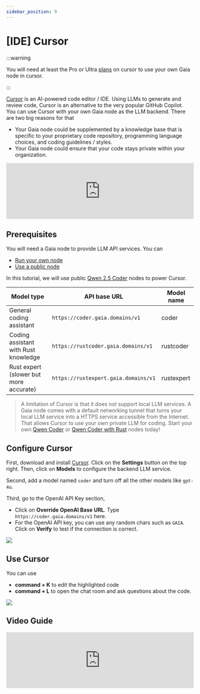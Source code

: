 ```yaml
---
sidebar_position: 9
---
```


# [IDE] Cursor

:::warning

You will need at least the Pro or Ultra [plans](https://cursor.com/pricing) on cursor to use your own Gaia node in cursor. 

:::


[Cursor](https://www.cursor.com/) is an AI-powered code editor / IDE. Using LLMs to generate and review code, Cursor is an alternative to the very popular GitHub Copilot. 
You can use Cursor with your own Gaia node as the LLM backend. There are two big reasons for that

* Your Gaia node could be supplemented by a knowledge base that is specific to your proprietary code repository, programming language choices, and coding guidelines / styles.
* Your Gaia node could ensure that your code stays private within your organization.

<iframe width="100%" style={{"aspect-ratio": "16 / 9"}} src="https://www.youtube.com/embed/RwS6DZQBJ7A" title="A Rust coding assistant on Cursor" frameborder="0" allow="accelerometer; autoplay; clipboard-write; encrypted-media; gyroscope; picture-in-picture; web-share" referrerpolicy="strict-origin-when-cross-origin" allowfullscreen></iframe>

## Prerequisites

You will need a Gaia node to provide LLM API services. You can

* [Run your own node](../../getting-started/quick-start)
* [Use a public node](../../nodes)

In this tutorial, we will use public [Qwen 2.5 Coder](https://github.com/QwenLM/Qwen2.5-Coder) nodes to power Cursor.

| Model type | API base URL | Model name |
|-----|--------|-----|
| General coding assistant | `https://coder.gaia.domains/v1` | coder |
| Coding assistant with Rust knowledge | `https://rustcoder.gaia.domains/v1` | rustcoder |
| Rust expert (slower but more accurate) | `https://rustexpert.gaia.domains/v1` | rustexpert |

> A limitation of Cursor is that it does not support local LLM services. A Gaia node comes with a default networking tunnel that turns your local LLM service into a HTTPS service accessible from the Internet. That allows Cursor to use your own private LLM for coding. Start your own [Qwen Coder](https://github.com/GaiaNet-AI/node-configs/tree/main/qwen-2.5-coder-7b-instruct) or [Qwen Coder with Rust](https://github.com/GaiaNet-AI/node-configs/tree/main/qwen-2.5-coder-7b-instruct_rustlang) nodes today!

## Configure Cursor

First, download and install [Cursor](https://www.cursor.com/). Click on the **Settings** button on the top right. Then, click on **Models** to configure the backend LLM service.

Second, add a model named `coder` and turn off all the other models like `gpt-4o`.

Third, go to the OpenAI API Key section,

* Click on **Override OpenAI Base URL**. Type `https://coder.gaia.domains/v1` here.
* For the OpenAI API key, you can use any random chars such as `GAIA`. Click on **Verify** to test if the connection is correct.

![](/img/docs/cursor-01.png)

## Use Cursor

You can use 

* **command + K** to edit the highlighted code
* **command + L** to open the chat room and ask questions about the code.
  
![](/img/docs/cursor-02.png)

## Video Guide

<iframe width="100%" style={{"aspect-ratio": "16 / 9"}} src="https://www.youtube.com/embed/ve_bEZL_rYQ?si=OhxVJsXyIwq3MRq62" title="YouTube video player" frameborder="0" allow="accelerometer; autoplay; clipboard-write; encrypted-media; gyroscope; picture-in-picture; web-share" referrerpolicy="strict-origin-when-cross-origin" allowfullscreen></iframe>
